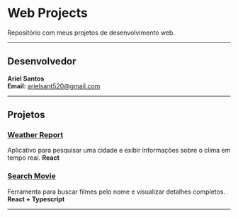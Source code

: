 # Web Projects

Repositório com meus projetos de desenvolvimento web.

---

## Desenvolvedor

**Ariel Santos**  
**Email:** [arielsant520@gmail.com](mailto:arielsant520@gmail.com)

---

## Projetos

### [Weather Report](https://weather-report-one-zeta.vercel.app/)
Aplicativo para pesquisar uma cidade e exibir informações sobre o clima em tempo real.
**React**

### [Search Movie](https://search-movie-ashy-eight.vercel.app/)
Ferramenta para buscar filmes pelo nome e visualizar detalhes completos.
**React + Typescript**

---

